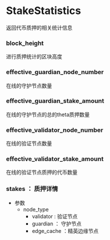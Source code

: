 # StakeStatistics
返回代币质押的相关统计信息
### block_height 
进行质押统计的区块高度 
### effective_guardian_node_number
在线的守护节点数量 
### effective_guardian_stake_amount
在线的守护节点的总的theta质押数量
### effective_validator_node_number
在线的验证节点数量 
### effective_validator_stake_amount
在线的验证节点质押的代币数量
### stakes ： 质押详情
  * 参数 
    * node_type
      * validator : 验证节点
      * guardian ： 守护节点
      * edge_cache ：精英边缘节点
  